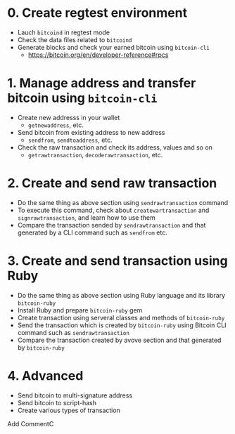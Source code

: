 # 0. Create regtest environment

* Lauch `bitcoind` in regtest mode
* Check the data files related to `bitcoind`
* Generate blocks and check your earned bitcoin using `bitcoin-cli`
  * https://bitcoin.org/en/developer-reference#rpcs

# 1. Manage address and transfer bitcoin using `bitcoin-cli`

* Create new addresss in your wallet
  * `getnewaddress`, etc. 
* Send bitcoin from existing address to new address
  * `sendfrom`, `sendtoaddress`, etc. 
* Check the raw transaction and check its address, values and so on
  * `getrawtransaction`, `decoderawtransaction`, etc. 

# 2. Create and send raw transaction

* Do the same thing as above section using `sendrawtransaction` command
* To execute this command, check about `createwartransaction` and `signrawtransaction`, and learn how to use them
* Compare the transaction sended by `sendrawtransaction` and that generated by a CLI command such as `sendfrom` etc.

# 3. Create and send transaction using Ruby

* Do the same thing as above section using Ruby language and its library `bitcoin-ruby`
* Install Ruby and prepare `bitcoin-ruby` gem
* Create transaction using serveral classes and methods of `bitcoin-ruby`
* Send the transaction which is created by `bitcoin-ruby` using Bitcoin CLI command such as `sendrawtransaction`
* Compare the transaction created by avove section and that generated by `bitcoin-ruby`

# 4. Advanced

* Send bitcoin to multi-signature address
* Send bitcoin to script-hash
* Create various types of transaction 



Add CommentC